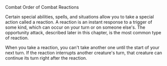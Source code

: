 Combat
Order of Combat
Reactions
        <p>
          Certain special abilities, spells, and situations allow you to take a special action called a reaction. A reaction is an instant response to a trigger of some kind, which can occur on your turn or on someone else's. The opportunity attack, described later in this chapter, is the most common type of reaction.
        </p>
        <p>
          When you take a reaction, you can't take another one until the start of your next turn. If the reaction interrupts another creature's turn, that creature can continue its turn right after the reaction.
        </p>
